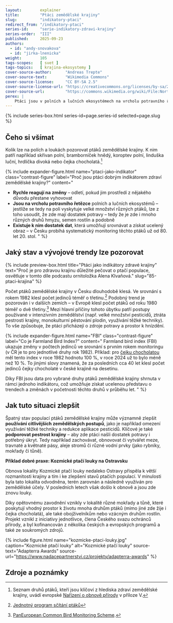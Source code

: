 ```yaml
---
layout:        explainer
title:         "Ptáci zemědělské krajiny"
slug:          "indikatory-ptaci"
redirect_from: "/indikatory-ptaci"
series-id:     "serie-indikatory-zdravi-krajiny"
series-order:  "III"
published:     2025-09-23
authors:
  - id: "andy-snovakova"
  - id: "jirka-lnenicka"
weight:        105
tags-scopes:   [ svet ]
tags-topics:   [ krajina-ekosystemy ]
cover-source-author:      "Andreas Trepte"
cover-source-text:        "Wikimedia Commons"
cover-source-license:     "CC BY-SA 2.5"
cover-source-license-url: "https://creativecommons.org/licenses/by-sa/2.5/deed.en"
cover-source-url:         "https://commons.wikimedia.org/wiki/File:Northern-Lapwing-Vanellus-vanellus.jpg"
perex: |
    Ptáci jsou v polních a lučních ekosystémech na vrcholu potravního řetězce, proto je jejich přítomnost v krajině dobrým znamením. Ukazuje, že krajina je dost pestrá na to, aby zde nalezli dostatek potravy, vhodné podmínky k hnízdění a podobně.
---
```


{% include series-box.html series-id=page.series-id selected=page.slug %}

## Čeho si všímat

Kolik lze na polích a loukách pozorovat ptáků zemědělské krajiny. K nim patří například skřivan polní, bramborníček hnědý, koroptev polní, linduška luční, hrdlička divoká nebo čejka chocholatá.[^ptaci-NRL]

{% include expander-figure.html
    name="ptaci-jako-indikator"
    class="contrast-figure"
    label="Proč jsou ptáci dobrým indikátorem zdraví zemědělské krajiny?"
    content="
- **Rychle reagují na změny** – odletí, pokud jim prostředí z nějakého důvodu přestane vyhovovat
- **Jsou na vrcholu potravního řetězce** polních a lučních ekosystémů – jestliže se tedy na poli vyskytuje velké množství různých ptáků, lze z toho usoudit, že zde mají dostatek potravy – tedy že je zde i mnoho různých druhů hmyzu, semen rostlin a podobně
- **Existuje k nim dostatek dat**, která umožňují srovnávat a získat ucelený obraz – v Česku probíhá systematický monitoring těchto ptáků už od 80. let 20. stol.
"
%}

## Jaký stav a vývojové trendy lze pozorovat

{% include preview-box.html
    title="Ptáci jako indikátory zdravé krajiny"
    text="Proč je pro zdravou krajinu důležité pečovat o ptačí populace, osvětluje v tomto díle podcastu ornitoložka Alena Klvaňová."
    slug="85-ptaci-krajina"
%}

Počet ptáků zemědělské krajiny v Česku dlouhodobě klesá. Ve srovnání s rokem 1982 klesl počet jedinců téměř o třetinu.[^pokles-cr] Podobný trend je pozorován i v dalších zemích – v Evropě klesl počet ptáků od roku 1980 téměř o dvě třetiny.[^pokles-eu] Mezi hlavní příčiny tohoto úbytku patří postupy používané v intenzivním zemědělství (např. velké množství pesticidů, ztráta pestrosti krajiny, monokulturní pěstování plodin, využívání těžké techniky). To vše způsobuje, že ptáci přicházejí o zdroje potravy a prostor k hnízdění.

{% include expander-figure.html
    name="FBI"
    class="contrast-figure"
    label="Co je Farmland Bird Index?"
    content="
Farmland bird index (FBI) ukazuje změny v počtech jedinců ve srovnání s prvním rokem monitoringu (v ČR je to pro jednotlivé druhy rok 1982). Příklad: pro [čejku chocholatou](https://birds.cz/jpsp/vysledky.php?taxon=487) měl tento index v roce 1982 hodnotu 100 %, v roce 2024 už to bylo méně než 10 %. To jinými slovy znamená, že za posledních cca 40 let klesl počet jedinců čejky chocholaté v české krajině na desetinu.

Díky FBI jsou data pro vybrané druhy ptáků zemědělské krajiny shrnuta v rámci jednoho indikátoru, což umožňuje získat ucelenou představu o trendech a změnách v početnosti těchto druhů v průběhu let.
"
%}

## Jak tuto situaci zlepšit

Špatný stav populací ptáků zemědělské krajiny může významně zlepšit **používání citlivějších zemědělských postupů**, jako je například omezení využívání těžké techniky a redukce aplikace pesticidů. Klíčové je také **podporovat pestrost krajiny** – aby zde ptáci našli dostatek potravy i potřebný úkryt. Tedy například zachovávat, obnovovat či vytvářet meze, travnaté a květnaté pásy, aleje stromů či různé vodní prvky (jako rybníky, mokřady či tůně).

**Příklad dobré praxe: Kozmické ptačí louky na Ostravsku**

Obnova lokality Kozmické ptačí louky nedaleko Ostravy přispěla k větší rozmanitosti krajiny a tím i ke zlepšení stavů ptačích populací. V minulosti byla tato lokalita odvodněna, terén zarovnán a následně využíván pro zemědělské účely. V posledních letech však došlo k obnově a jsou zde znovu louky.

Díky opětovnému zavodnění vznikly v lokalitě různé mokřady a tůně, které poskytují vhodný prostor k životu mnoha druhům ptáků (mimo jiné zde žije i čejka chocholatá), ale také obojživelníkům nebo vzácným druhům rostlin. Projekt vznikl z iniciativy jednotlivce, člena Českého svazu ochránců přírody, a byl kofinancován z několika českých a evropských programů a také ze soukromých zdrojů.

{% include figure.html
    name="kozmicke-ptaci-louky.jpg"
    caption="Kozmické ptačí louky"
    alt="Kozmické ptačí louky"
    source-text="Adapterra Awards"
    source-url="https://www.nadacepartnerstvi.cz/projekty/adapterra-awards"
%}

## Zdroje a poznámky

[^ptaci-NRL]: Seznam druhů ptáků, kteří jsou klíčoví z hlediska zdraví zemědělské krajiny, uvádí evropské [Nařízení o obnově přírody](https://eur-lex.europa.eu/eli/reg/2024/1991/oj/eng) v příloze V.
[^pokles-cr]: [Jednotný program sčítání ptáků](https://www.birdlife.cz/co-delame/vyzkum-a-ochrana-ptaku/vyzkum-ptaku/jpsp/)
[^pokles-eu]: [PanEuropean Common Bird Monitoring Scheme](https://pecbms.info/trends-and-indicators/indicators/indicators/E_C_Fa/).
